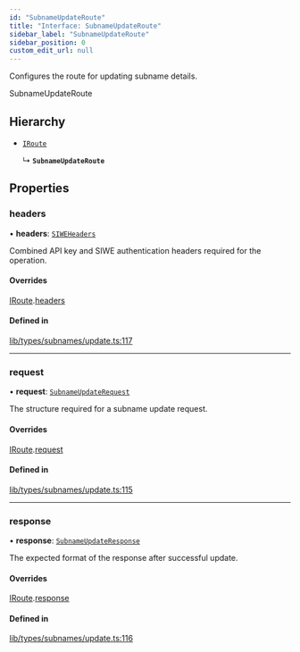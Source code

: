 ```yaml
---
id: "SubnameUpdateRoute"
title: "Interface: SubnameUpdateRoute"
sidebar_label: "SubnameUpdateRoute"
sidebar_position: 0
custom_edit_url: null
---
```


Configures the route for updating subname details.

 SubnameUpdateRoute

## Hierarchy

- [`IRoute`](IRoute.md)

  ↳ **`SubnameUpdateRoute`**

## Properties

### headers

• **headers**: [`SIWEHeaders`](SIWEHeaders.md)

Combined API key and SIWE authentication headers required for the operation.

#### Overrides

[IRoute](IRoute.md).[headers](IRoute.md#headers)

#### Defined in

[lib/types/subnames/update.ts:117](https://github.com/JustaName-id/JustaName-sdk/blob/1dd4ff6/packages/@justaname.id/sdk/src/lib/types/subnames/update.ts#L117)

___

### request

• **request**: [`SubnameUpdateRequest`](SubnameUpdateRequest.md)

The structure required for a subname update request.

#### Overrides

[IRoute](IRoute.md).[request](IRoute.md#request)

#### Defined in

[lib/types/subnames/update.ts:115](https://github.com/JustaName-id/JustaName-sdk/blob/1dd4ff6/packages/@justaname.id/sdk/src/lib/types/subnames/update.ts#L115)

___

### response

• **response**: [`SubnameUpdateResponse`](SubnameUpdateResponse.md)

The expected format of the response after successful update.

#### Overrides

[IRoute](IRoute.md).[response](IRoute.md#response)

#### Defined in

[lib/types/subnames/update.ts:116](https://github.com/JustaName-id/JustaName-sdk/blob/1dd4ff6/packages/@justaname.id/sdk/src/lib/types/subnames/update.ts#L116)
